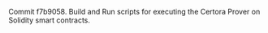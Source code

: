 Commit f7b9058.                    Build and Run scripts for executing the Certora Prover on Solidity smart contracts.